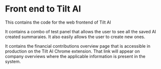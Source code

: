 # Front end to Tilt AI

This contains the code for the web frontend of Tilt AI

It contains a combo of test panel that allows the user to see all the saved AI created summaraies. It also easily allows the user to create new ones.

It contains the financial contributions overview page that is accessible in production on the Tilt AI Chrome extension. That link will appear on company overviews where the applicable information is present in the system.

